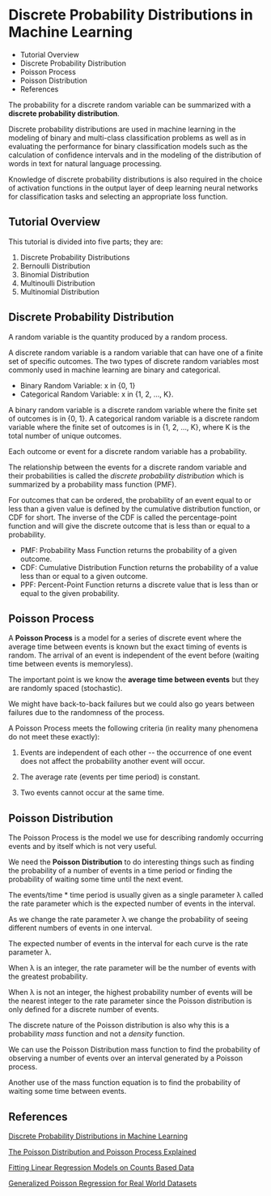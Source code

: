 # Discrete Probability Distributions in Machine Learning

<!-- MarkdownTOC -->

- Tutorial Overview
- Discrete Probability Distribution
- Poisson Process
- Poisson Distribution
- References

<!-- /MarkdownTOC -->

The probability for a discrete random variable can be summarized with a **discrete probability distribution**.

Discrete probability distributions are used in machine learning in the modeling of binary and multi-class classification problems as well as in evaluating the performance for binary classification models such as the calculation of confidence intervals and in the modeling of the distribution of words in text for natural language processing.

Knowledge of discrete probability distributions is also required in the choice of activation functions in the output layer of deep learning neural networks for classification tasks and selecting an appropriate loss function.

## Tutorial Overview

This tutorial is divided into five parts; they are:

1. Discrete Probability Distributions
2. Bernoulli Distribution
3. Binomial Distribution
4. Multinoulli Distribution
5. Multinomial Distribution


## Discrete Probability Distribution

A random variable is the quantity produced by a random process.

A discrete random variable is a random variable that can have one of a finite set of specific outcomes. The two types of discrete random variables most commonly used in machine learning are binary and categorical.

- Binary Random Variable: x in {0, 1}
- Categorical Random Variable: x in {1, 2, …, K}.

A binary random variable is a discrete random variable where the finite set of outcomes is in {0, 1}. A categorical random variable is a discrete random variable where the finite set of outcomes is in {1, 2, …, K}, where K is the total number of unique outcomes.

Each outcome or event for a discrete random variable has a probability.


The relationship between the events for a discrete random variable and their probabilities is called the _discrete probability distribution_ which is summarized by a probability mass function (PMF).

For outcomes that can be ordered, the probability of an event equal to or less than a given value is defined by the cumulative distribution function, or CDF for short. The inverse of the CDF is called the percentage-point function and will give the discrete outcome that is less than or equal to a probability.

- PMF: Probability Mass Function returns the probability of a given outcome.
- CDF: Cumulative Distribution Function returns the probability of a value less than or equal to a given outcome.
- PPF: Percent-Point Function returns a discrete value that is less than or equal to the given probability.


## Poisson Process

A **Poisson Process** is a model for a series of discrete event where the average time between events is known but the exact timing of events is random. The arrival of an event is independent of the event before (waiting time between events is memoryless).

The important point is we know the **average time between events** but they are randomly spaced (stochastic). 

We might have back-to-back failures but we could also go years between failures due to the randomness of the process.


A Poisson Process meets the following criteria (in reality many phenomena do not meet these exactly):

1. Events are independent of each other -- the occurrence of one event does not affect the probability another event will occur.

2. The average rate (events per time period) is constant.

3. Two events cannot occur at the same time.

## Poisson Distribution

The Poisson Process is the model we use for describing randomly occurring events and by itself which is not very useful. 

We need the **Poisson Distribution** to do interesting things such as finding the probability of a number of events in a time period or finding the probability of waiting some time until the next event.

The events/time * time period is usually given as a single parameter λ called the rate parameter which is the expected number of events in the interval.

As we change the rate parameter λ we change the probability of seeing different numbers of events in one interval. 

The expected number of events in the interval for each curve is the rate parameter λ. 

When λ is an integer, the rate parameter will be the number of events with the greatest probability.

When λ is not an integer, the highest probability number of events will be the nearest integer to the rate parameter since the Poisson distribution is only defined for a discrete number of events. 

The discrete nature of the Poisson distribution is also why this is a probability _mass_ function and not a _density_ function. 

We can use the Poisson Distribution mass function to find the probability of observing a number of events over an interval generated by a Poisson process. 

Another use of the mass function equation is to find the probability of waiting some time between events.



## References

[Discrete Probability Distributions in Machine Learning](https://towardsdatascience.com/fitting-linear-regression-models-on-counts-based-data-ba1f6c11b6e1)

[The Poisson Distribution and Poisson Process Explained](https://towardsdatascience.com/the-poisson-distribution-and-poisson-process-explained-4e2cb17d459)


[Fitting Linear Regression Models on Counts Based Data](https://towardsdatascience.com/fitting-linear-regression-models-on-counts-based-data-ba1f6c11b6e1)

[Generalized Poisson Regression for Real World Datasets](https://towardsdatascience.com/generalized-poisson-regression-for-real-world-datasets-d1ff32607d79)





